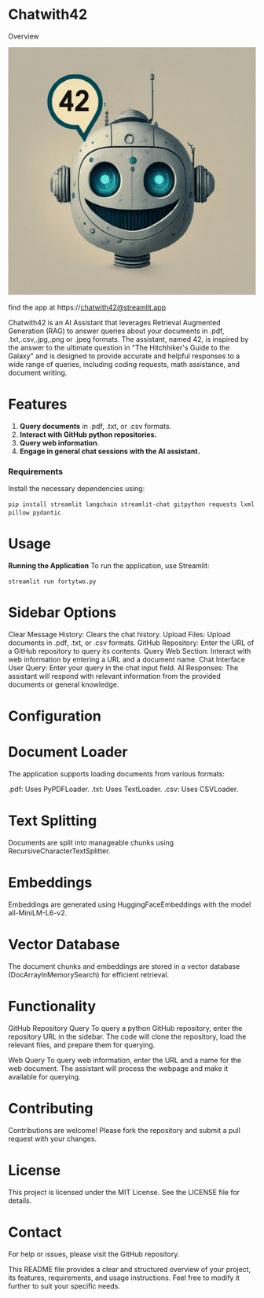 
# Chatwith42 

Overview

![ask42](https://github.com/codeordie-prog/fortwo/blob/master/streamlitapp/logo/stimage.jfif)

find the app at https://chatwith42@streamlit.app

Chatwith42 is an AI Assistant that leverages Retrieval Augmented Generation (RAG) to answer queries about your documents in .pdf, .txt,.csv,.jpg,.png or .jpeg formats. The assistant, named 42, is inspired by the answer to the ultimate question in "The Hitchhiker's Guide to the Galaxy" and is designed to provide accurate and helpful responses to a wide range of queries, including coding requests, math assistance, and document writing.

# Features
1. **Query documents** in .pdf, .txt, or .csv formats.
2. **Interact with GitHub python repositories.**
3. **Query web information**.
4. **Engage in general chat sessions with the AI assistant.**

### Requirements
Install the necessary dependencies using: 

   
   ```pip install streamlit langchain streamlit-chat gitpython requests lxml pillow pydantic```

# Usage

**Running the Application**
To run the application, use Streamlit:

   ```streamlit run fortytwo.py```

# Sidebar Options

Clear Message History: Clears the chat history.
Upload Files: Upload documents in .pdf, .txt, or .csv formats.
GitHub Repository: Enter the URL of a GitHub repository to query its contents.
Query Web Section: Interact with web information by entering a URL and a document name.
Chat Interface
User Query: Enter your query in the chat input field.
AI Responses: The assistant will respond with relevant information from the provided documents or general knowledge.

# Configuration

# Document Loader
The application supports loading documents from various formats:

.pdf: Uses PyPDFLoader.
.txt: Uses TextLoader.
.csv: Uses CSVLoader.

# Text Splitting
Documents are split into manageable chunks using RecursiveCharacterTextSplitter.

# Embeddings
Embeddings are generated using HuggingFaceEmbeddings with the model all-MiniLM-L6-v2.

# Vector Database
The document chunks and embeddings are stored in a vector database (DocArrayInMemorySearch) for efficient retrieval.

# Functionality

GitHub Repository Query
To query a python GitHub repository, enter the repository URL in the sidebar. The code will clone the repository, load the relevant files, and prepare them for querying.

Web Query
To query web information, enter the URL and a name for the web document. The assistant will process the webpage and make it available for querying.

# Contributing
Contributions are welcome! Please fork the repository and submit a pull request with your changes.

# License
This project is licensed under the MIT License. See the LICENSE file for details.

# Contact
For help or issues, please visit the GitHub repository.

This README file provides a clear and structured overview of your project, its features, requirements, and usage instructions. Feel free to modify it further to suit your specific needs.

